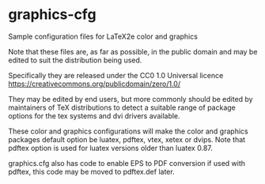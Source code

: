 # graphics-cfg
Sample configuration files for LaTeX2e color and graphics

Note that these files are, as far as possible, in the public domain
and may be edited to suit the distribution being used.

Specifically they are released under the CC0 1.0 Universal licence
 https://creativecommons.org/publicdomain/zero/1.0/


They may be edited by end users, but more commonly should be edited
by maintainers of TeX distributions to detect a suitable range of
package options for the tex systems and dvi drivers available.


These color and graphics configurations will make the color and
graphics packages default option be
luatex, pdftex, vtex, xetex or dvips.
Note that pdftex option is used for luatex versions older than
luatex 0.87.

graphics.cfg also has code to enable EPS to PDF conversion if used
with pdftex, this code may be moved to pdftex.def later.



